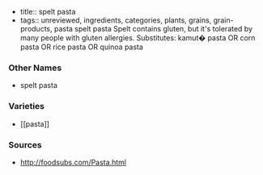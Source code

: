 - title:: spelt pasta
- tags:: unreviewed, ingredients, categories, plants, grains, grain-products, pasta
spelt pasta Spelt contains gluten, but it's tolerated by many people with gluten allergies. Substitutes: kamut� pasta OR corn pasta OR rice pasta OR quinoa pasta

### Other Names

* spelt pasta

### Varieties

* [[pasta]]

### Sources
* http://foodsubs.com/Pasta.html
